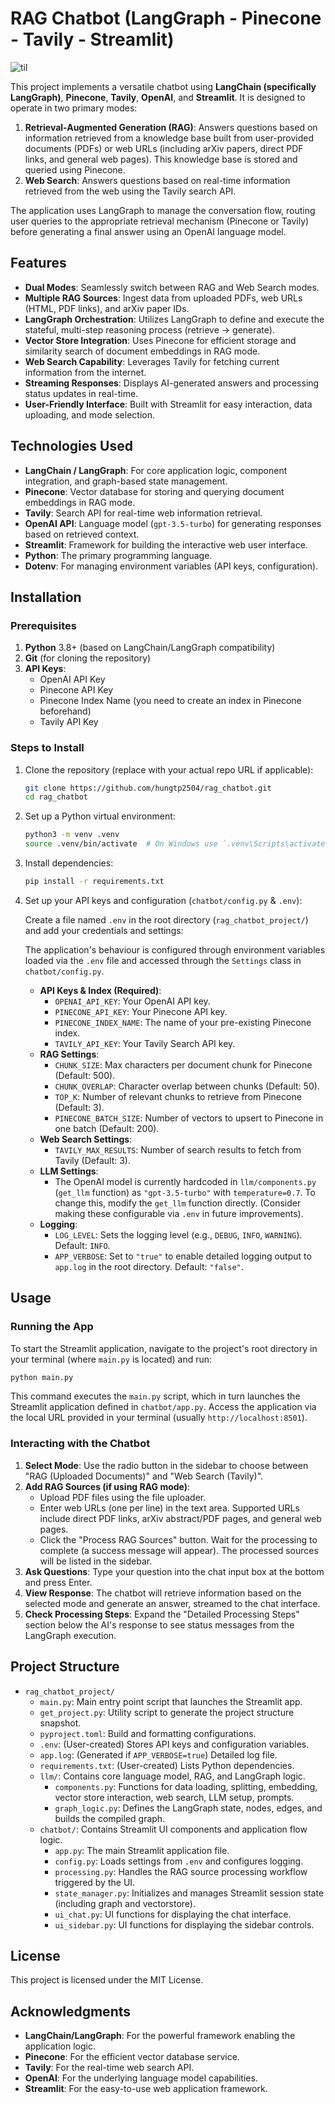 # RAG Chatbot (LangGraph - Pinecone - Tavily - Streamlit)

![til](rag_demo.gif)


This project implements a versatile chatbot using **LangChain (specifically LangGraph)**, **Pinecone**, **Tavily**, **OpenAI**, and **Streamlit**. It is designed to operate in two primary modes:

1.  **Retrieval-Augmented Generation (RAG)**: Answers questions based on information retrieved from a knowledge base built from user-provided documents (PDFs) or web URLs (including arXiv papers, direct PDF links, and general web pages). This knowledge base is stored and queried using Pinecone.
2.  **Web Search**: Answers questions based on real-time information retrieved from the web using the Tavily search API.

The application uses LangGraph to manage the conversation flow, routing user queries to the appropriate retrieval mechanism (Pinecone or Tavily) before generating a final answer using an OpenAI language model.



## Features

-   **Dual Modes**: Seamlessly switch between RAG and Web Search modes.
-   **Multiple RAG Sources**: Ingest data from uploaded PDFs, web URLs (HTML, PDF links), and arXiv paper IDs.
-   **LangGraph Orchestration**: Utilizes LangGraph to define and execute the stateful, multi-step reasoning process (retrieve -> generate).
-   **Vector Store Integration**: Uses Pinecone for efficient storage and similarity search of document embeddings in RAG mode.
-   **Web Search Capability**: Leverages Tavily for fetching current information from the internet.
-   **Streaming Responses**: Displays AI-generated answers and processing status updates in real-time.
-   **User-Friendly Interface**: Built with Streamlit for easy interaction, data uploading, and mode selection.

## Technologies Used

-   **LangChain / LangGraph**: For core application logic, component integration, and graph-based state management.
-   **Pinecone**: Vector database for storing and querying document embeddings in RAG mode.
-   **Tavily**: Search API for real-time web information retrieval.
-   **OpenAI API**: Language model (`gpt-3.5-turbo`) for generating responses based on retrieved context.
-   **Streamlit**: Framework for building the interactive web user interface.
-   **Python**: The primary programming language.
-   **Dotenv**: For managing environment variables (API keys, configuration).

## Installation

### Prerequisites

1.  **Python** 3.8+ (based on LangChain/LangGraph compatibility)
2.  **Git** (for cloning the repository)
3.  **API Keys**:
    * OpenAI API Key
    * Pinecone API Key
    * Pinecone Index Name (you need to create an index in Pinecone beforehand)
    * Tavily API Key

### Steps to Install

1.  Clone the repository (replace with your actual repo URL if applicable):

    ```bash
    git clone https://github.com/hungtp2504/rag_chatbot.git
    cd rag_chatbot
    ```

2.  Set up a Python virtual environment:

    ```bash
    python3 -m venv .venv
    source .venv/bin/activate  # On Windows use `.venv\Scripts\activate`
    ```

3.  Install dependencies:
    ```bash
    pip install -r requirements.txt
    ```

4.  Set up your API keys and configuration (`chatbot/config.py` & `.env`):

    Create a file named `.env` in the root directory (`rag_chatbot_project/`) and add your credentials and settings:
    
    The application's behaviour is configured through environment variables loaded via the `.env` file and accessed through the `Settings` class in `chatbot/config.py`.

    -   **API Keys & Index (Required)**:
        * `OPENAI_API_KEY`: Your OpenAI API key.
        * `PINECONE_API_KEY`: Your Pinecone API key.
        * `PINECONE_INDEX_NAME`: The name of your pre-existing Pinecone index.
        * `TAVILY_API_KEY`: Your Tavily Search API key.
    -   **RAG Settings**:
        * `CHUNK_SIZE`: Max characters per document chunk for Pinecone (Default: 500).
        * `CHUNK_OVERLAP`: Character overlap between chunks (Default: 50).
        * `TOP_K`: Number of relevant chunks to retrieve from Pinecone (Default: 3).
        * `PINECONE_BATCH_SIZE`: Number of vectors to upsert to Pinecone in one batch (Default: 200).
    -   **Web Search Settings**:
        * `TAVILY_MAX_RESULTS`: Number of search results to fetch from Tavily (Default: 3).
    -   **LLM Settings**:
        * The OpenAI model is currently hardcoded in `llm/components.py` (`get_llm` function) as `"gpt-3.5-turbo"` with `temperature=0.7`. To change this, modify the `get_llm` function directly. (Consider making these configurable via `.env` in future improvements).
    -   **Logging**:
        * `LOG_LEVEL`: Sets the logging level (e.g., `DEBUG`, `INFO`, `WARNING`). Default: `INFO`.
        * `APP_VERBOSE`: Set to `"true"` to enable detailed logging output to `app.log` in the root directory. Default: `"false"`.
       

## Usage

### Running the App

To start the Streamlit application, navigate to the project's root directory in your terminal (where `main.py` is located) and run:

```bash
python main.py
```

This command executes the `main.py` script, which in turn launches the Streamlit application defined in `chatbot/app.py`. Access the application via the local URL provided in your terminal (usually `http://localhost:8501`).

### Interacting with the Chatbot

1.  **Select Mode**: Use the radio button in the sidebar to choose between "RAG (Uploaded Documents)" and "Web Search (Tavily)".
2.  **Add RAG Sources (if using RAG mode)**:
    * Upload PDF files using the file uploader.
    * Enter web URLs (one per line) in the text area. Supported URLs include direct PDF links, arXiv abstract/PDF pages, and general web pages.
    * Click the "Process RAG Sources" button. Wait for the processing to complete (a success message will appear). The processed sources will be listed in the sidebar.
3.  **Ask Questions**: Type your question into the chat input box at the bottom and press Enter.
4.  **View Response**: The chatbot will retrieve information based on the selected mode and generate an answer, streamed to the chat interface.
5.  **Check Processing Steps**: Expand the "Detailed Processing Steps" section below the AI's response to see status messages from the LangGraph execution.


## Project Structure

-   `rag_chatbot_project/`
    -   `main.py`: Main entry point script that launches the Streamlit app.
    -   `get_project.py`: Utility script to generate the project structure snapshot.
    -   `pyproject.toml`: Build and formatting configurations.
    -   `.env`: (User-created) Stores API keys and configuration variables.
    -   `app.log`: (Generated if `APP_VERBOSE=true`) Detailed log file.
    -   `requirements.txt`: (User-created) Lists Python dependencies.
    -   `llm/`: Contains core language model, RAG, and LangGraph logic.
        -   `components.py`: Functions for data loading, splitting, embedding, vector store interaction, web search, LLM setup, prompts.
        -   `graph_logic.py`: Defines the LangGraph state, nodes, edges, and builds the compiled graph.
    -   `chatbot/`: Contains Streamlit UI components and application flow logic.
        -   `app.py`: The main Streamlit application file.
        -   `config.py`: Loads settings from `.env` and configures logging.
        -   `processing.py`: Handles the RAG source processing workflow triggered by the UI.
        -   `state_manager.py`: Initializes and manages Streamlit session state (including graph and vectorstore).
        -   `ui_chat.py`: UI functions for displaying the chat interface.
        -   `ui_sidebar.py`: UI functions for displaying the sidebar controls.

## License

This project is licensed under the MIT License.

## Acknowledgments

-   **LangChain/LangGraph**: For the powerful framework enabling the application logic.
-   **Pinecone**: For the efficient vector database service.
-   **Tavily**: For the real-time web search API.
-   **OpenAI**: For the underlying language model capabilities.
-   **Streamlit**: For the easy-to-use web application framework.
